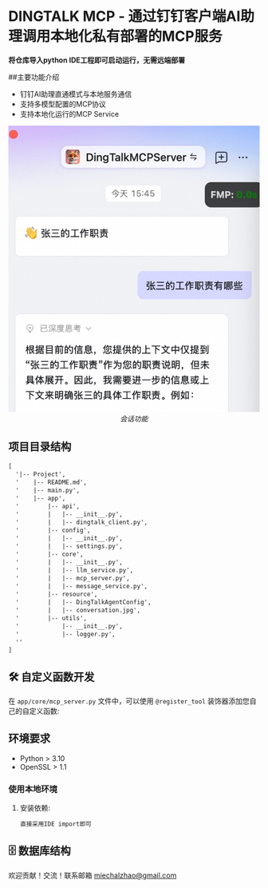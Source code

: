 # DINGTALK MCP - 通过钉钉客户端AI助理调用本地化私有部署的MCP服务

**将仓库导入python IDE工程即可启动运行，无需远端部署**

##主要功能介绍

- 钉钉AI助理直通模式与本地服务通信
- 支持多模型配置的MCP协议
- 支持本地化运行的MCP Service

<div align="center">
  <img src="app/resource/conversation.jpg" width="600" alt="会话功能">
  <br>
  <em>会话功能</em>
</div>


## 项目目录结构

```
[
  '|-- Project',
  '    |-- README.md',
  '    |-- main.py',
  '    |-- app',
  '        |-- api',
  '        |   |-- __init__.py',
  '        |   |-- dingtalk_client.py',
  '        |-- config',
  '        |   |-- __init__.py',
  '        |   |-- settings.py',
  '        |-- core',
  '        |   |-- __init__.py',
  '        |   |-- llm_service.py',
  '        |   |-- mcp_server.py',
  '        |   |-- message_service.py',
  '        |-- resource',
  '        |   |-- DingTalkAgentConfig',
  '        |   |-- conversation.jpg',
  '        |-- utils',
  '            |-- __init__.py',
  '            |-- logger.py',
  ''
]
```

## 🛠️ 自定义函数开发

在 `app/core/mcp_server.py` 文件中，可以使用 `@register_tool` 装饰器添加您自己的自定义函数:

##  环境要求

- Python > 3.10
- OpenSSL > 1.1

### 使用本地环境

1. 安装依赖:
   ```bash
   直接采用IDE import即可
   
   ```
## 🗄️ 数据库结构

欢迎贡献！交流！联系邮箱 miechalzhao@gmail.com


